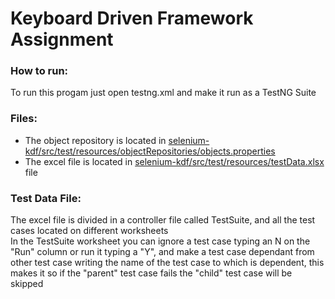 # Keyboard Driven Framework Assignment

### How to run:
To run this progam just open testng.xml and make it run as a TestNG Suite <br>

### Files:
* The object repository is located in [selenium-kdf/src/test/resources/objectRepositories/objects.properties](selenium-kdf/src/test/resources/objectRepositories/objects.properties)<br>
* The excel file is located in [selenium-kdf/src/test/resources/testData.xlsx](selenium-kdf/src/test/resources/testData.xlsx) file <br>

### Test Data File:
The excel file is divided in a controller file called TestSuite, and all the test cases located on different worksheets <br>
In the TestSuite worksheet you can ignore a test case typing an N on the "Run" column or run it typing a "Y", and make a test case dependant from other test case writing the name of the test case to which is dependent, this makes it so if the "parent" test case fails the "child" test case will be skipped <br>
